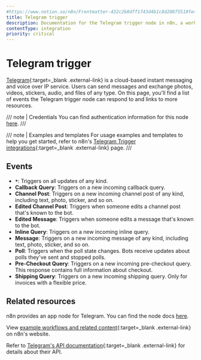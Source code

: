 ```yaml
---
#https://www.notion.so/n8n/Frontmatter-432c2b8dff1f43d4b1c8d20075510fe4
title: Telegram trigger
description: Documentation for the Telegram trigger node in n8n, a workflow automation platform. Includes details of operations and configuration, and links to examples and credentials information.
contentType: integration
priority: critical
---
```


# Telegram trigger

[Telegram](https://telegram.org/){:target=_blank .external-link} is a cloud-based instant messaging and voice over IP service. Users can send messages and exchange photos, videos, stickers, audio, and files of any type. On this page, you'll find a list of events the Telegram trigger node can respond to and links to more resources.

/// note | Credentials
You can find authentication information for this node [here](/integrations/builtin/credentials/telegram/).
///

///  note  | Examples and templates
For usage examples and templates to help you get started, refer to n8n's [Telegram Trigger integrations](https://n8n.io/integrations/telegram-trigger/){:target=_blank .external-link} page.
///

## Events

- **`*`**: Triggers on all updates of any kind.
- **Callback Query**: Triggers on a new incoming callback query.
- **Channel Post**: Triggers on a new incoming channel post of any kind, including text, photo, sticker, and so on.
- **Edited Channel Post**: Triggers when someone edits a channel post that's known to the bot.
- **Edited Message**: Triggers when someone edits a message that's known to the bot.
- **Inline Query**: Triggers on a new incoming inline query.
- **Message**: Triggers on a new incoming message of any kind, including text, photo, sticker, and so on.
- **Poll**: Triggers when the poll state changes. Bots receive updates about polls they've sent and stopped polls.
- **Pre-Checkout Query**: Triggers on a new incoming pre-checkout query. This response contains full information about checkout.
- **Shipping Query**: Triggers on a new incoming shipping query. Only for invoices with a flexible price.

## Related resources

n8n provides an app node for Telegram. You can find the node docs [here](/integrations/builtin/credentials/telegram/).

View [example workflows and related content](https://n8n.io/integrations/telegram-trigger/){:target=_blank .external-link} on n8n's website.

Refer to [Telegram's API documentation](https://core.telegram.org/bots/api){:target=_blank .external-link} for details about their API.
